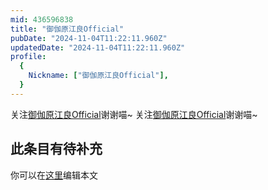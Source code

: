 ```yaml
---
mid: 436596838
title: "御伽原江良Official"
pubDate: "2024-11-04T11:22:11.960Z"
updatedDate: "2024-11-04T11:22:11.960Z"
profile:
  {
    Nickname: ["御伽原江良Official"],
  }
---
```


关注[御伽原江良Official](https://space.bilibili.com/436596838)谢谢喵~ 关注[御伽原江良Official](https://space.bilibili.com/436596838)谢谢喵~

## 此条目有待补充
你可以在[这里](https://github.com/Yuhanawa/VTuber.ICU-Content/edit/master/v/御伽原江良Official/index.md)编辑本文
